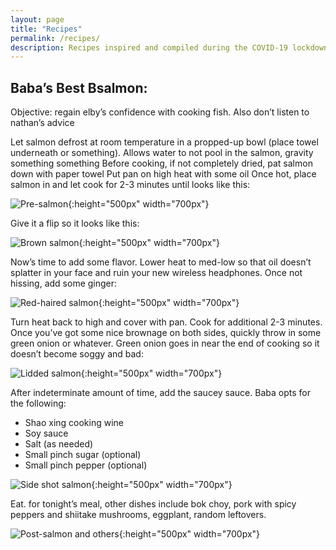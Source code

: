 ```yaml
---
layout: page
title: "Recipes"
permalink: /recipes/
description: Recipes inspired and compiled during the COVID-19 lockdown
---
```


## Baba’s Best Bsalmon:
Objective: regain elby’s confidence with cooking fish. Also don’t listen to nathan’s advice

Let salmon defrost at room temperature in a propped-up bowl (place towel underneath or something). Allows water to not pool in the salmon, gravity something something
Before cooking, if not completely dried, pat salmon down with paper towel
Put pan on high heat with some oil
Once hot, place salmon in and let cook for 2-3 minutes until looks like this:

![Pre-salmon](https://github.com/nathan-gong/nathan-gong.github.io/raw/master/images/IMG_0148.JPG){:height="500px" width="700px"}

Give it a flip so it looks like this:

![Brown salmon](https://github.com/nathan-gong/nathan-gong.github.io/raw/master/images/IMG_0149.JPG){:height="500px" width="700px"}

Now’s time to add some flavor. Lower heat to med-low so that oil doesn’t splatter in your face and ruin your new wireless headphones. Once not hissing, add some ginger:

![Red-haired salmon](https://github.com/nathan-gong/nathan-gong.github.io/raw/master/images/IMG_0150.JPG){:height="500px" width="700px"}

Turn heat back to high and cover with pan. Cook for additional 2-3 minutes. 
Once you’ve got some nice brownage on both sides, quickly throw in some green onion or whatever. Green onion goes in near the end of cooking so it doesn’t become soggy and bad:

![Lidded salmon](https://github.com/nathan-gong/nathan-gong.github.io/raw/master/images/IMG_0151.JPG){:height="500px" width="700px"}

After indeterminate amount of time, add the saucey sauce. Baba opts for the following:
- Shao xing cooking wine
- Soy sauce
- Salt (as needed)
- Small pinch sugar (optional)
- Small pinch pepper (optional)

![Side shot salmon](https://github.com/nathan-gong/nathan-gong.github.io/raw/master/images/IMG_0152.JPG){:height="500px" width="700px"}

Eat. for tonight’s meal, other dishes include bok choy, pork with spicy peppers and shiitake mushrooms, eggplant, random leftovers.

![Post-salmon and others](https://github.com/nathan-gong/nathan-gong.github.io/raw/master/images/IMG_0153.JPG){:height="500px" width="700px"}
